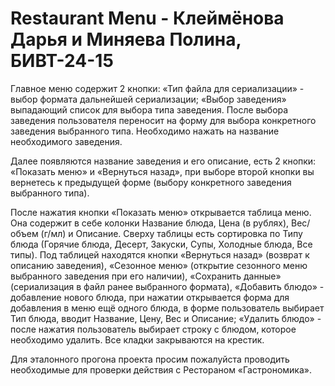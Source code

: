 # Restaurant Menu - Клеймёнова Дарья и Миняева Полина, БИВТ-24-15
Главное меню содержит 2 кнопки: «Тип файла для сериализации» - выбор формата дальнейшей сериализации; «Выбор заведения» выпадающий список для выбора типа заведения. После выбора заведения пользователя переносит на форму для выбора конкретного заведения выбранного типа. Необходимо нажать на название необходимого заведения. 

Далее появляются название заведения и его описание, есть 2 кнопки: «Показать меню» и «Вернуться назад», при выборе второй кнопки вы вернетесь к предыдущей форме (выбору конкретного заведения выбранного типа). 

После нажатия кнопки «Показать меню» открывается таблица меню. Она содержит в себе колонки Название блюда, Цена (в рублях), Вес/объем (г/мл) и Описание. Сверху таблицы есть сортировка по Типу блюда (Горячие блюда, Десерт, Закуски, Супы, Холодные блюда, Все типы). Под таблицей находятся кнопки «Вернуться назад» (возврат к описанию заведения), «Сезонное меню» (открытие сезонного меню выбранного заведения при его наличии), «Сохранить данные» (сериализация в файл ранее выбранного формата), «Добавить блюдо» - добавление нового блюда, при нажатии открывается форма для добавления в меню ещё одного блюда, в форме пользователь выбирает Тип блюда, вводит Название, Цену, Вес и Описание; «Удалить блюдо» - после нажатия пользователь выбирает строку с блюдом, которое необходимо удалить. Все кладки закрываются на крестик.

Для эталонного прогона проекта просим пожалуйста проводить необходимые для проверки действия с Рестораном «Гастрономика». 
